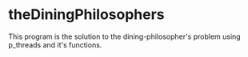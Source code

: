 # theDiningPhilosophers
This program is the solution to the dining-philosopher's problem using p_threads and it's functions.


